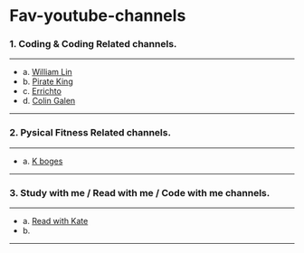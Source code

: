 # Fav-youtube-channels

### 1. Coding & Coding Related channels.
---
-	a. [William Lin](https://www.youtube.com/channel/UCKuDLsO0Wwef53qdHPjbU2Q)
-	b. [Pirate King](https://www.youtube.com/channel/UCjHNoM9djdk-_xkAUOEowZA)
-	c. [Errichto](https://www.youtube.com/c/Errichto)
-	d. [Colin Galen](https://www.youtube.com/c/ColinGalen)
---
### 2. Pysical Fitness Related channels.

--- 	

-	a. [K boges](https://www.youtube.com/user/Kbogea)

---
### 3. Study with me / Read with me / Code with me channels.

---

- 	a. [Read with Kate](https://www.youtube.com/channel/UCjqY2c21XpTT-nSFdfDTHfg)
-	b. []()

---
